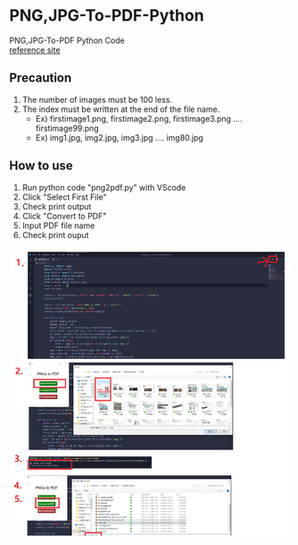 # PNG,JPG-To-PDF-Python
PNG,JPG-To-PDF Python Code   
[reference site](https://datatofish.com/images-to-pdf-python/)

## Precaution
1. The number of images must be 100 less.
2. The index must be written at the end of the file name.
    - Ex) firstimage1.png, firstimage2.png, firstimage3.png  .... firstimage99.png
    - Ex) img1.jpg, img2.jpg, img3.jpg  .... img80.jpg

## How to use
1. Run python code "png2pdf.py" with VScode
2. Click "Select First File"
3. Check print output
4. Click "Convert to PDF"
5. Input PDF file name
6. Check print ouput

![img](https://github.com/junha1125/Imgaes_For_GitBlog/blob/master/2021-1/pngtopdf.png?raw=true)

